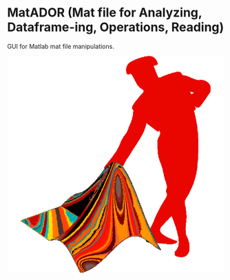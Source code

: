 # MatADOR (Mat file for Analyzing, Dataframe-ing, Operations, Reading)
GUI for Matlab mat file manipulations.

![What is this](matador.png)
